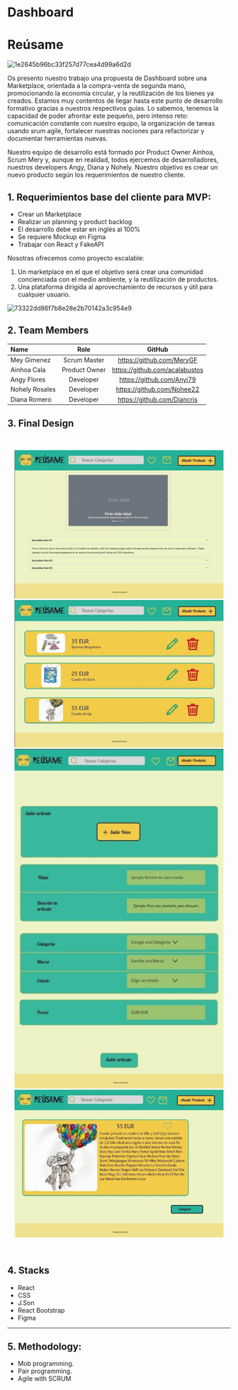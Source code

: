 # Dashboard
<h1>Reúsame</h1>

![1e2645b96bc33f257d77cea4d99a6d2d](https://github.com/acalabustos/Dashboard/blob/042c21a2da36d6f06c9b0bfec1d55990d3a30f82/src/Img/B.jpg)

<p> Os presento nuestro trabajo una propuesta de Dashboard sobre una Marketplace, orientada a la compra-venta de segunda mano, promocionando la economía circular,
y la reutilización de los bienes ya creados. 
Estamos muy contentos de llegar hasta este punto de desarrollo formativo gracias a nuestros respectivos guías. 
Lo sabemos, tenemos la capacidad de poder afrontar este pequeño, pero intenso reto: comunicación constante con nuestro equipo, 
la organización de tareas usando srum agile, fortalecer nuestras nociones para refactorizar y documentar herramientas nuevas. 

Nuestro equipo de desarrollo está formado por Product Owner Ainhoa, Scrum Mery y, aunque en realidad, todos ejercemos de desarrolladores, 
nuestros developers Angy, Diana y Nohely.  Nuestro objetivo es crear un nuevo producto según los requerimientos de nuestro cliente. <p>
  
<h2>1. Requerimientos base del cliente para MVP:</h2>
<ul>
 <li> Crear un Marketplace </li>
<li> Realizar un planning y product backlog</li>
<li> El desarrollo debe estar en inglés al 100%</li>
<li> Se requiere Mockup en Figma</li>
<li> Trabajar con React y FakeAPI </li>
</ul>

Nosotras ofrecemos como proyecto escalable:
1. Un marketplace en el que el objetivo será crear una comunidad concienciada con el medio ambiente, y la reutilización de productos.
2. Una plataforma dirigida al aprovechamiento de recursos y útil para cualquier usuario. 

![73322dd86f7b8e28e2b70142a3c954e9](https://github.com/acalabustos/Dashboard/blob/e53f97006b4de9baa1fa0df75920473efb121763/src/Img/C.jpg)

## 2. Team Members

| Name | Role | GitHub |
| :--- | :---: | :---: | 
| Mey Gimenez |  Scrum Master | https://github.com/MeryGF | 
| Ainhoa Cala | Product Owner | https://github.com/acalabustos | 
| Angy Flores  | Developer | https://github.com/Anyi79| 
| Nohely Rosales | Developer |https://github.com/Nohee22 | 
| Diana Romero | Developer| https://github.com/Diancris| 

<h2>3. Final Design</h2> 
<div style="heigth:auto; display:flex; flex-wrap:wrap; justify-content:center; padding:1rem">

![Mockup (1)](https://github.com/acalabustos/Dashboard/blob/e53f97006b4de9baa1fa0df75920473efb121763/src/Img/carrusel.jpg)
![Mockup (2)](https://github.com/acalabustos/Dashboard/blob/e53f97006b4de9baa1fa0df75920473efb121763/src/Img/card%20amarilla.jpg)
![Mockup (3)](https://github.com/acalabustos/Dashboard/blob/e53f97006b4de9baa1fa0df75920473efb121763/src/Img/formulario.jpg)
![Mockup (4)](https://github.com/acalabustos/Dashboard/blob/e53f97006b4de9baa1fa0df75920473efb121763/src/Img/card%20up.jpg)
</div>


<h2>4. Stacks</h2>
<ul>
<li>React</li>
<li>CSS</li>
<li>J.Son</li>
<li>React Bootstrap</li>
<li>Figma</li>
</ul>


***

<h2>5. Methodology:</h2>
<ul>
<li>Mob programming.</li>
<li>Pair programming.</li>
<li>Agile with SCRUM</li>
